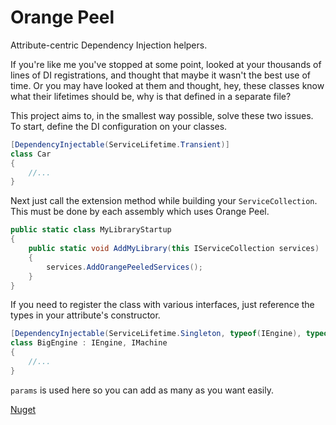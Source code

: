 # Orange Peel
Attribute-centric Dependency Injection helpers.

If you're like me you've stopped at some point, looked at your thousands of lines of DI registrations, and thought that maybe it wasn't the best use of time.  Or you may have looked at them and thought, hey, these classes know what their lifetimes should be, why is that defined in a separate file?

This project aims to, in the smallest way possible, solve these two issues. To start, define the DI configuration on your classes.
```C#
[DependencyInjectable(ServiceLifetime.Transient)]
class Car
{
	//...
}
```

Next just call the extension method while building your `ServiceCollection`.  This must be done by each assembly which uses Orange Peel.
```C#
public static class MyLibraryStartup
{
	public static void AddMyLibrary(this IServiceCollection services)
	{
		services.AddOrangePeeledServices();
	}
}
```

If you need to register the class with various interfaces, just reference the types in your attribute's constructor.
```C#
[DependencyInjectable(ServiceLifetime.Singleton, typeof(IEngine), typeof(IMachine))]
class BigEngine : IEngine, IMachine
{
	//...
}
```
`params` is used here so you can add as many as you want easily.

[Nuget](https://www.nuget.org/packages/OrangePeel)
